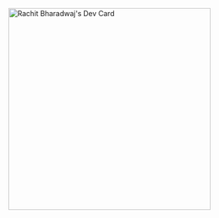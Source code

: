 <!-- ### Hi there 👋 -->

<!--
**rachit-bharadwaj/rachit-bharadwaj** is a ✨ _special_ ✨ repository because its `README.md` (this file) appears on your GitHub profile.

Here are some ideas to get you started:

- 🔭 I’m currently working on ...
- 🌱 I’m currently learning ...
- 👯 I’m looking to collaborate on ...
- 🤔 I’m looking for help with ...
- 💬 Ask me about ...
- 📫 How to reach me: ...
- 😄 Pronouns: ...
- ⚡ Fun fact: ...
-->

<a href="https://app.daily.dev/rrachitt"><img src="https://api.daily.dev/devcards/80ff0c05aca44eb4992f08598a285d97.png?r=0xm" width="400" alt="Rachit Bharadwaj's Dev Card"/></a>
